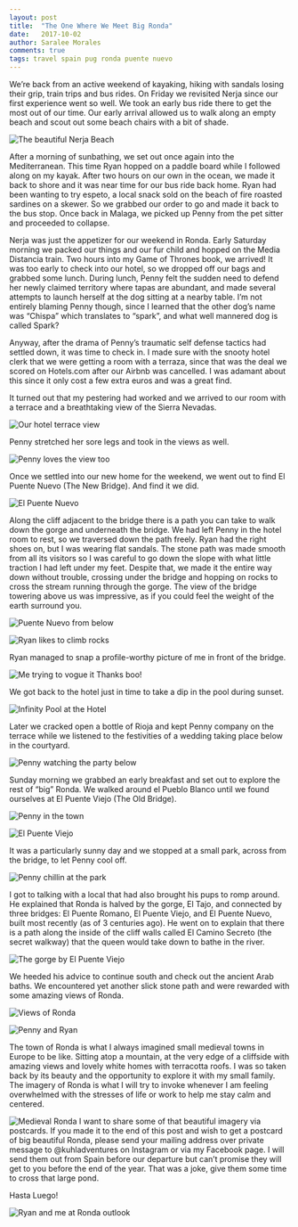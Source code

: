 ```yaml
---
layout: post
title:  "The One Where We Meet Big Ronda"
date:   2017-10-02
author: Saralee Morales
comments: true
tags: travel spain pug ronda puente nuevo 
---
```

We’re back from an active weekend of kayaking, hiking with sandals losing their grip, train trips and bus rides. On Friday we revisited Nerja since our first experience went so well. We took an early bus ride there to get the most out of our time. Our early arrival allowed us to walk along an empty beach and scout out some beach chairs with a bit of shade. 


![The beautiful Nerja Beach][empty_beach] 


After a morning of sunbathing, we set out once again into the Mediterranean. This time Ryan hopped on a paddle board while I followed along on my kayak. After two hours on our own in the ocean, we made it back to shore and it was near time for our bus ride back home. Ryan had been wanting to try espeto, a local snack sold on the beach of fire roasted sardines on a skewer. So we grabbed our order to go and made it back to the bus stop. Once back in Malaga, we picked up Penny from the pet sitter and proceeded to collapse. 

Nerja was just the appetizer for our weekend in Ronda. Early Saturday morning we packed our things and our fur child and hopped on the Media Distancia train. Two hours into my Game of Thrones book, we arrived! It was too early to check into our hotel, so we dropped off our bags and grabbed some lunch. During lunch, Penny felt the sudden need to defend her newly claimed territory where tapas are abundant, and made several attempts to launch herself at the dog sitting at a nearby table. I’m not entirely blaming Penny though, since I learned that the other dog’s name was “Chispa” which translates to “spark”, and what well mannered dog is called Spark? 

Anyway, after the drama of Penny’s traumatic self defense tactics had settled down, it was time to check in. I made sure with the snooty hotel clerk that we were getting a room with a terraza, since that was the deal we scored on Hotels.com after our Airbnb was cancelled. I was adamant about this since it only cost a few extra euros and was a great find. 

It turned out that my pestering had worked and we arrived to our room with a terrace and a breathtaking view of the Sierra Nevadas. 


![Our hotel terrace view][terrace]


Penny stretched her sore legs and took in the views as well. 


![Penny loves the view too][penny_terrace]


Once we settled into our new home for the weekend, we went out to find El Puente Nuevo (The New Bridge). And find it we did. 



![El Puente Nuevo][puente_nuevo]


Along the cliff adjacent to the bridge there is a path you can take to walk down the gorge and underneath the bridge. We had left Penny in the hotel room to rest, so we traversed down the path freely. Ryan had the right shoes on, but I was wearing flat sandals. The stone path was made smooth from all its visitors so I was careful to go down the slope with what little traction I had left under my feet. Despite that, we made it the entire way down without trouble, crossing under the bridge and hopping on rocks to cross the stream running through the gorge. The view of the bridge towering above us was impressive, as if you could feel the weight of the earth surround you. 


![Puente Nuevo from below][puente_nuevo_below]


![Ryan likes to climb rocks][ryan_puente_nuevo]


Ryan managed to snap a profile-worthy picture of me in front of the bridge. 


![Me trying to vogue it][puente_nuevo_sara]
Thanks boo! 




We got back to the hotel just in time to take a dip in the pool during sunset. 


![Infinity Pool at the Hotel][infinity_pool]


Later we cracked open a bottle of Rioja and kept Penny company on the terrace while we listened to the festivities of a wedding taking place below in the courtyard. 


![Penny watching the party below][penny_sunset_terrace]


Sunday morning we grabbed an early breakfast and set out to explore the rest of “big” Ronda. We walked around el Pueblo Blanco until we found ourselves at El Puente Viejo (The Old Bridge). 


![Penny in the town][penny_town]

![El Puente Viejo][punete_viejo] 


It was a particularly sunny day and we stopped at a small park, across from the bridge, to let Penny cool off. 


![Penny chillin at the park][penny_park]


I got to talking with a local that had also brought his pups to romp around. He explained that Ronda is halved by the gorge, El Tajo, and connected by three bridges: El Puente Romano, El Puente Viejo, and El Puente Nuevo, built most recently (as of 3 centuries ago). He went on to explain that there is a path along the inside of the cliff walls called El Camino Secreto (the secret walkway) that the queen would take down to bathe in the river. 


![The gorge by El Puente Viejo][gorge_puente_viejo]


We heeded his advice to continue south and check out the ancient Arab baths. We encountered yet another slick stone path and were rewarded with some amazing views of Ronda. 


![Views of Ronda][ronda_vista]
 
 
![Penny and Ryan][penny_ryan_arc]
 

The town of Ronda is what I always imagined small medieval towns in Europe to be like. Sitting atop a mountain, at the very edge of a cliffside with amazing views and lovely white homes with terracotta roofs. I was so taken back by its beauty and the opportunity to explore it with my small family. The imagery of Ronda is what I will try to invoke whenever I am feeling overwhelmed with the stresses of life or work to help me stay calm and centered.


![Medieval Ronda][medieval_ronda] 
I want to share some of that beautiful imagery via postcards. If you made it to the end of this post and wish to get a postcard of big beautiful Ronda, please send your mailing address over private message to @kuhladventures on Instagram or via my Facebook page. I will send them out from Spain before our departure but can’t promise they will get to you before the end of the year. That was a joke, give them some time to cross that large pond. 

Hasta Luego! 

![Ryan and me at Ronda outlook][ronda_ryan_sara]

[empty_beach]:           https://s3.amazonaws.com/fiveweeksabroad/10022017/Nerja_Beach.jpg
[terrace]:               https://s3.amazonaws.com/fiveweeksabroad/10022017/Ronda_Hotel_Terrace.jpg
[penny_terrace]:         https://s3.amazonaws.com/fiveweeksabroad/10022017/Ronda_Penny_Terrace.jpg
[puente_nuevo]:          https://s3.amazonaws.com/fiveweeksabroad/10022017/Puente_Nuevo.jpg
[puente_nuevo_below]:    https://s3.amazonaws.com/fiveweeksabroad/10022017/Puente_Nuevo_Below.jpg
[ryan_puente_nuevo]:     https://s3.amazonaws.com/fiveweeksabroad/10022017/Puente_Nuevo_Ryan.jpg
[puente_nuevo_sara]:     https://s3.amazonaws.com/fiveweeksabroad/10022017/Puente_Nuevo_Sara.jpg
[infinity_pool]:         https://s3.amazonaws.com/fiveweeksabroad/10022017/Ronda_Infinity_Pool.jpg
[penny_sunset_terrace]:  https://s3.amazonaws.com/fiveweeksabroad/10022017/Ronda_Penny_Sunset.jpg
[penny_town]:            https://s3.amazonaws.com/fiveweeksabroad/10022017/Ronda_Penny_Town.jpg
[punete_viejo]:          https://s3.amazonaws.com/fiveweeksabroad/10022017/Ronda_Puente_Viejo.jpg
[penny_park]:            https://s3.amazonaws.com/fiveweeksabroad/10022017/Ronda_Penny_Park.jpg
[gorge_puente_viejo]:    https://s3.amazonaws.com/fiveweeksabroad/10022017/Ronda_Gorge.jpg
[ronda_vista]:           https://s3.amazonaws.com/fiveweeksabroad/10022017/Ronda_Vista.jpg
[penny_ryan_arc]:        https://s3.amazonaws.com/fiveweeksabroad/10022017/Ronda_Moorish_Arch.jpg
[medieval_ronda]:        https://s3.amazonaws.com/fiveweeksabroad/10022017/Ronda_Medieval.jpg
[ronda_ryan_sara]:       https://s3.amazonaws.com/fiveweeksabroad/10022017/Ronda_Ryan_Sara.jpg

